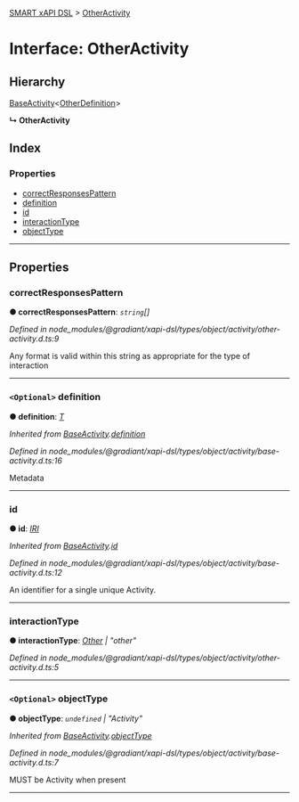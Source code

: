 [SMART xAPI DSL](../README.md) > [OtherActivity](../interfaces/otheractivity.md)

# Interface: OtherActivity

## Hierarchy

 [BaseActivity](baseactivity.md)<[OtherDefinition](otherdefinition.md)>

**↳ OtherActivity**

## Index

### Properties

* [correctResponsesPattern](otheractivity.md#correctresponsespattern)
* [definition](otheractivity.md#definition)
* [id](otheractivity.md#id)
* [interactionType](otheractivity.md#interactiontype)
* [objectType](otheractivity.md#objecttype)

---

## Properties

<a id="correctresponsespattern"></a>

###  correctResponsesPattern

**● correctResponsesPattern**: *`string`[]*

*Defined in node_modules/@gradiant/xapi-dsl/types/object/activity/other-activity.d.ts:9*

Any format is valid within this string as appropriate for the type of interaction

___
<a id="definition"></a>

### `<Optional>` definition

**● definition**: *[T]()*

*Inherited from [BaseActivity](baseactivity.md).[definition](baseactivity.md#definition)*

*Defined in node_modules/@gradiant/xapi-dsl/types/object/activity/base-activity.d.ts:16*

Metadata

___
<a id="id"></a>

###  id

**● id**: *[IRI](../#iri)*

*Inherited from [BaseActivity](baseactivity.md).[id](baseactivity.md#id)*

*Defined in node_modules/@gradiant/xapi-dsl/types/object/activity/base-activity.d.ts:12*

An identifier for a single unique Activity.

___
<a id="interactiontype"></a>

###  interactionType

**● interactionType**: *[Other](../enums/interactiontype.md#other) \| "other"*

*Defined in node_modules/@gradiant/xapi-dsl/types/object/activity/other-activity.d.ts:5*

___
<a id="objecttype"></a>

### `<Optional>` objectType

**● objectType**: *`undefined` \| "Activity"*

*Inherited from [BaseActivity](baseactivity.md).[objectType](baseactivity.md#objecttype)*

*Defined in node_modules/@gradiant/xapi-dsl/types/object/activity/base-activity.d.ts:7*

MUST be Activity when present

___

